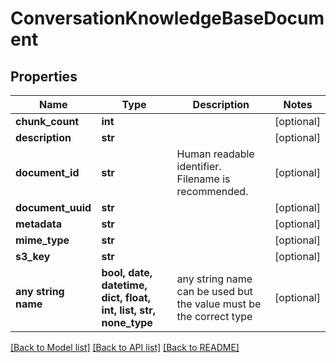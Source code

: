 # ConversationKnowledgeBaseDocument


## Properties
Name | Type | Description | Notes
------------ | ------------- | ------------- | -------------
**chunk_count** | **int** |  | [optional] 
**description** | **str** |  | [optional] 
**document_id** | **str** | Human readable identifier.  Filename is recommended. | [optional] 
**document_uuid** | **str** |  | [optional] 
**metadata** | **str** |  | [optional] 
**mime_type** | **str** |  | [optional] 
**s3_key** | **str** |  | [optional] 
**any string name** | **bool, date, datetime, dict, float, int, list, str, none_type** | any string name can be used but the value must be the correct type | [optional]

[[Back to Model list]](../README.md#documentation-for-models) [[Back to API list]](../README.md#documentation-for-api-endpoints) [[Back to README]](../README.md)



